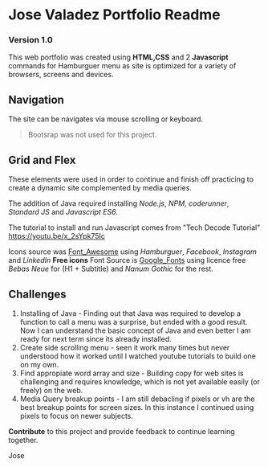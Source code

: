 <!-- Readme file -->

# Jose Valadez Portfolio Readme

### Version 1.0

This web portfolio was created using **HTML,CSS** and 2 **Javascript** commands for Hamburguer menu as site is optimized for a variety of browsers, screens and devices.

## Navigation
The site can be navigates via mouse scrolling or keyboard.

> Bootsrap was not used for this project.

## Grid and Flex
These elements were used in order to continue and finish off practicing to create a dynamic site complemented by media queries.

The addition of Java required installing *Node.js*, *NPM*, *coderunner*, *Standard JS* and *Javascript ES6.* 

The tutorial to install and run Javascript comes from "Tech Decode Tutorial" https://youtu.be/x_2sYpk75Ic

Icons source was [Font_Awesome](https://fontawesome.com/)  using *Hamburguer*, *Facebook*, *Instagram* and *LinkedIn* **Free icons**
Font Source is [Google_Fonts](https://fonts.google.com/) using licence free *Bebas Neue* for (H1 + Subtitle) and *Nanum Gothic* for the rest.

## Challenges

1. Installing of Java - Finding out that Java was required to develop a function to call a menu was a surprise, but ended with a good result. Now I can understand the basic concept of Java and even better I am ready for next term since its already installed.
2. Create side scrolling menu - seen it work many times but never understood how it worked until I watched youtube tutorials to build one on my own.
3. Find appropiate word array and size - Building copy for web sites is challenging and requires knowledge, which is not yet available easily (or freely) on the web. 
4. Media Query breakup points - I am still debacling if pixels or vh are the best breakup points for screen sizes. In this instance I continued using pixels to focus on newer subjects.

**Contribute** to this project and provide feedback to continue learning together.

Jose

